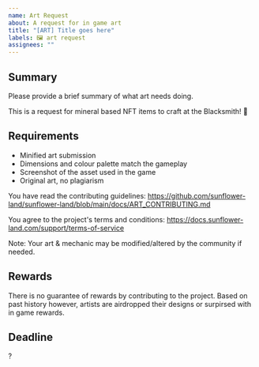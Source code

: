 ```yaml
---
name: Art Request
about: A request for in game art
title: "[ART] Title goes here"
labels: 🖼️ art request
assignees: ""
---
```


## Summary

Please provide a brief summary of what art needs doing.

This is a request for mineral based NFT items to craft at the Blacksmith! 🚀

## Requirements

- Minified art submission
- Dimensions and colour palette match the gameplay
- Screenshot of the asset used in the game
- Original art, no plagiarism

You have read the contributing guidelines:
https://github.com/sunflower-land/sunflower-land/blob/main/docs/ART_CONTRIBUTING.md

You agree to the project's terms and conditions:
https://docs.sunflower-land.com/support/terms-of-service

Note: Your art & mechanic may be modified/altered by the community if needed.

## Rewards

There is no guarantee of rewards by contributing to the project. Based on past history however, artists are airdropped their designs or surpirsed with in game rewards.

## Deadline

?
